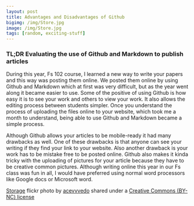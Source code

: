 ```yaml
---
layout: post
title: Advantages and Disadvantages of Github
bigimg: /img/Store.jpg
image: /img/Store.jpg
tags: [random, exciting-stuff]
---
```



### TL;DR Evaluating the use of Github and Markdown to publish articles

During this year, Fs 102 course, I learned a new way to write your  papers and this way was posting them online. We posted them online by using Github and Markdown which at first was very difficult, but as the year went along it became easier to use. Some of the positive of using Github is how easy it is to see your work and others to view your work. It also allows the editing process between students simpler. Once you understand the process of uploading the files online to your website, which took me a month to understand, being able to use Github and Markdown became a simple process.




Although Github allows your articles to be mobile-ready it had many drawbacks as well. One of these drawbacks is that anyone can see your writing if they find your link to your website. Also another drawback is your work has to be mistake free to be posted online. Github also makes it kinda tricky with the uploading of pictures for your article because they have to be creative common pictures. Although writing online this year in our Fs class was fun in all, I would have preferred using normal word processors like Google docs or Microsoft word.          


<a title="Storage" href="https://flickr.com/photos/djsoundwav/8378585453">Storage</a> flickr photo by <a href="https://flickr.com/people/djsoundwav">acevvvedo</a> shared under a <a href="https://creativecommons.org/licenses/by-nc/2.0/">Creative Commons (BY-NC) license</a> </small>
